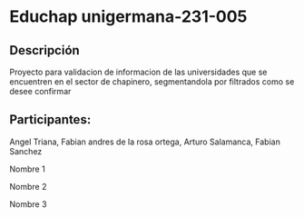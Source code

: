 # Educhap unigermana-231-005
## Descripción
Proyecto para validacion de informacion de las universidades que se encuentren en el sector de chapinero, segmentandola por filtrados como se desee confirmar
## Participantes: 
Angel Triana, Fabian andres de la rosa ortega, Arturo Salamanca, Fabian Sanchez

Nombre 1

Nombre 2

Nombre 3
